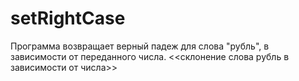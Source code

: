 # setRightCase
Программа возвращает верный падеж для слова "рубль", в зависимости от переданного числа.
<<склонение слова рубль в зависимости от числа>>

